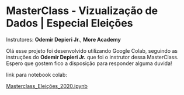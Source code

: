 # MasterClass - Vizualização de Dados | Especial Eleições
Instrutores: **Odemir Depieri Jr.**, **More Academy**

Olá esse projeto foi desenvolvido utilizando Google Colab, seguindo as instruções do **Odemir Depieri Jr.** que foi o instrutor dessa MasterClass.
Espero que gostem fico a disposição para responder alguma duvida! 

link para notebook colab:

[Masterclass_Eleições_2020.ipynb](https://github.com/Luansouzallo/Masterclass_Eleicoes-/blob/main/Masterclass_Elei%C3%A7%C3%B5es_2020.ipynb "Masterclass_Eleições_2020.ipynb")
